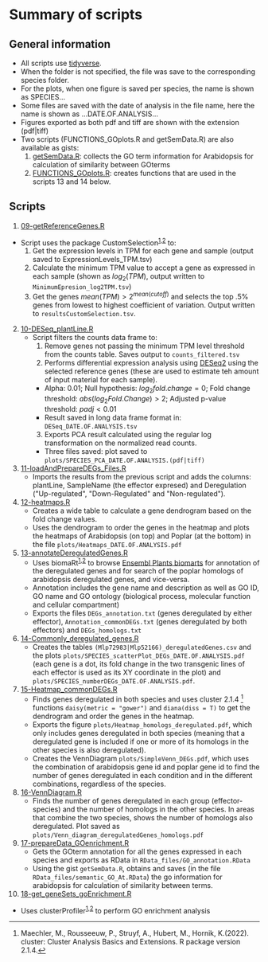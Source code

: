 # Summary of scripts

## General information

- All scripts use [tidyverse](10.21105/joss.01686).
- When the folder is not specified, the file was save to the corresponding species folder. 
- For the plots, when one figure is saved per species, the name is shown as SPECIES...
- Some files are saved with the date of analysis in the file name, here the name is shown as ...DATE.OF.ANALYSIS...
- Figures exported as both pdf and tiff are shown with the extension (pdf|tiff)
- Two scripts (FUNCTIONS_GOplots.R and getSemData.R) are also available as gists:
  1. [getSemData.R](https://gist.github.com/KarenGoncalves/e1b37865d5f6bdeff1c8c490ba8df963): collects the GO term information for Arabidopsis for calculation of similarity between GOterms
  2. [FUNCTIONS_GOplots.R](https://gist.github.com/KarenGoncalves/95b6b81ef391d85b4fb5f8866cb448c3): creates functions that are used in the scripts 13 and 14 below.

## Scripts

1. [09-getReferenceGenes.R](./scripts/2-getReferenceGenes.R)
  - Script uses the package CustomSelection<sup>[1](10.1186/s12864-019-6426-2),[2](10.1186/s12864-021-07743-7)</sup> to:
      1. Get the expression levels in TPM for each gene and sample (output saved to ExpressionLevels_TPM.tsv)
      2. Calculate the minimum TPM value to accept a gene as expressed in each sample (shown as $`log_2(TPM)`$, output written to `MinimumEpresion_log2TPM.tsv`)
      3. Get the genes $`mean(TPM) > 2^{mean(cutoff)}`$ and selects the top .5% genes from lowest to highest coefficient of variation. Output written to `resultsCustomSelection.tsv`.
2. [10-DESeq_plantLine.R](./scripts/3-DESeq_plantLine.R)
    - Script filters the counts data frame to:
      1. Remove genes not passing the minimum TPM level threshold from the counts table. Saves output to `counts_filtered.tsv`
      2. Performs differential expression analysis using [DESeq2](10.1186/s13059-014-0550-8) using the selected reference genes (these are used to estimate teh amount of input material for each sample).
        - Alpha: 0.01; Null hypothesis: $`log_2fold.change = 0 `$; Fold change threshold: $`abs(log_2Fold.Change) > 2`$; Adjusted p-value threshold: $`padj < 0.01`$
        - Result saved in long data frame format in: `DESeq_DATE.OF.ANALYSIS.tsv`
      3. Exports PCA result calculated using the regular log transformation on the normalized read counts.
        - Three files saved: plot saved to `plots/SPECIES_PCA_DATE.OF.ANALYSIS.(pdf|tiff)`
3. [11-loadAndPrepareDEGs_Files.R](./scripts/4-loadAndPrepareDEGs_Files.R)
    - Imports the results from the previous script and adds the columns: plantLine, SampleName (the effector expresed) and Deregulation ("Up-regulated", "Down-Regulated" and "Non-regulated").
4. [12-heatmaps.R](./scripts/5-heatmaps.R)
    - Creates a wide table to calculate a gene dendrogram based on the fold change values.
    - Uses the dendrogram to order the genes in the heatmap and plots the heatmaps of Arabidopsis (on top) and Poplar (at the bottom) in the file `plots/Heatmaps_DATE.OF.ANALYSIS.pdf`
5. [13-annotateDeregulatedGenes.R](./scripts/6-annotateDeregulatedGenes.R)
    - Uses biomaRt<sup>[1](10.1093/bioinformatics/bti525),[2](10.1038/nprot.2009.97)</sup> to browse [Ensembl Plants biomarts](doi:10.1093/database/bar030) for annotation of the deregulated genes and for search of the poplar homologs of arabidopsis deregulated genes, and vice-versa.
    - Annotation includes the gene name and description as well as GO ID, GO name and GO ontology (biological process, molecular function and cellular compartment)
    - Exports the files `DEGs_annotation.txt` (genes deregulated by either effector),   `Annotation_commonDEGs.txt` (genes deregulated by both effectors) and `DEGs_homologs.txt`
6. [14-Commonly_deregulated_genes.R](./scripts/7-Commonly_deregulated_genes.R)
    - Creates the tables `(Mlp72983|Mlp52166)_deregulatedGenes.csv` and the plots 
`plots/SPECIES_scatterPlot_DEGs_DATE.OF.ANALYSIS.pdf` (each gene is a dot, its fold change in the two transgenic lines of each effector is used as its XY coordinate in the plot) and `plots/SPECIES_numberDEGs_DATE.OF.ANALYSIS.pdf`.
7. [15-Heatmap_commonDEGs.R](./scritps/8-Heatmap_commonDEGs.R)
    - Finds genes deregulated in both species and uses cluster 2.1.4 [^1] functions `daisy(metric = "gower")` and `diana(diss = T)` to get the dendrogram and order the genes in the heatmap.
    - Exports the figure `plots/Heatmap_homologs_deregulated.pdf`, which only includes genes deregulated in both species (meaning that a deregulated gene is included if one or more of its homologs in the other species is also deregulated).
    - Creates the VennDiagram `plots/SimpleVenn_DEGs.pdf`, which uses the combination of arabidopsis gene id and poplar gene id to find the number of genes deregulated in each condition and in the different combinations, regardless of the species.
8. [16-VennDiagram.R](./scripts/9-VennDiagram.R)
    - Finds the number of genes deregulated in each group (effector-species) and the number of homologs in the other species. In areas that combine the two species, shows the number of homologs also deregulated. Plot saved as `plots/Venn_diagram_deregulatedGenes_homologs.pdf`
9. [17-prepareData_GOenrichment.R](./scripts/10-prepareData_GOenrichment.R)
    - Gets the GOterm annotation for all the genes expressed in each species and exports as RData in `RData_files/GO_annotation.RData`
    - Using the gist `getSemData.R`, obtains and saves (in the file `RData_files/semantic_GO_At.RData`) the go information for arabidopsis for calculation of similarity between terms.
10. [18-get_geneSets_goEnrichment.R](./scripts/11-get_geneSets_goEnrichment.R)
    
    
  - Uses clusterProfiler<sup>[1](10.1016/j.xinn.2021.100141),[2](10.1089/omi.2011.0118)</sup> to perform GO enrichment analysis



[^1]: Maechler, M., Rousseeuw, P., Struyf, A., Hubert, M., Hornik, K.(2022).  cluster: Cluster Analysis Basics and Extensions. R package version 2.1.4.
